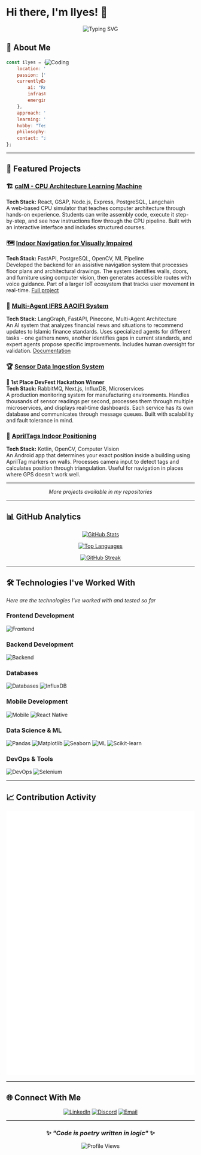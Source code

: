 # Hi there, I'm Ilyes! 👋

<div align="center">
  <img src="https://readme-typing-svg.herokuapp.com?font=Fira+Code&weight=500&size=28&duration=3000&pause=1000&color=2D9EF7&center=true&vCenter=true&width=600&lines=Junior+Software+Engineer;Full+Stack+Developer;AI+%26+ML+Enthusiast;Always+Learning+New+Things!" alt="Typing SVG" />
</div>

## 🚀 About Me

<img align="right" alt="Coding" width="400" src="https://i.redd.it/bpxxqqvps4h91.gif">

```javascript
const ilyes = {
    location: "Paris, France 🇫🇷",
    passion: ["System Design", "Software Architecture", "Clean Code"],
    currentlyExploring: {
        ai: "Reinforcement Learning & Deep Learning models",
        infrastructure: "DevOps practices & scalable system design",
        emerging_tech: "Blockchain integration & GenAI applications"
    },
    approach: "Build solid foundations, then optimize relentlessly",
    learning: "Infrastructure side of large-scale software systems",
    hobby: "Testing new technologies in real projects",
    philosophy: "Good software architecture is invisible until you need it",
    contact: "ilyes.arabet.pro@gmail.com"
};
```

---

## 🌟 Featured Projects

### 🏗️ [calM - CPU Architecture Learning Machine](https://github.com/Calm-ESI/Calm)
**Tech Stack:** React, GSAP, Node.js, Express, PostgreSQL, Langchain  
A web-based CPU simulator that teaches computer architecture through hands-on experience. Students can write assembly code, execute it step-by-step, and see how instructions flow through the CPU pipeline. Built with an interactive interface and includes structured courses.

### 🗺️ [Indoor Navigation for Visually Impaired](https://github.com/SoftGuar/cartographie_service)
**Tech Stack:** FastAPI, PostgreSQL, OpenCV, ML Pipeline  
Developed the backend for an assistive navigation system that processes floor plans and architectural drawings. The system identifies walls, doors, and furniture using computer vision, then generates accessible routes with voice guidance. Part of a larger IoT ecosystem that tracks user movement in real-time. [Full project](https://github.com/SoftGuar)

### 🏦 [Multi-Agent IFRS AAOIFI System](https://github.com/isdb-ELFARI9/multi_agents_IFRS_AAOIFI)
**Tech Stack:** LangGraph, FastAPI, Pinecone, Multi-Agent Architecture  
An AI system that analyzes financial news and situations to recommend updates to Islamic finance standards. Uses specialized agents for different tasks - one gathers news, another identifies gaps in current standards, and expert agents propose specific improvements. Includes human oversight for validation. [Documentation](https://docs.google.com/document/d/1YJ6aLFttcMmjVjebyktLvjKfPOne63MYfw_ZW8Re5_8/edit?usp=sharing)

### 🏆 [Sensor Data Ingestion System](https://github.com/ar-ilyes/Sensor-Data-Ingestion-System) 
**🥇 1st Place DevFest Hackathon Winner**  
**Tech Stack:** RabbitMQ, Next.js, InfluxDB, Microservices  
A production monitoring system for manufacturing environments. Handles thousands of sensor readings per second, processes them through multiple microservices, and displays real-time dashboards. Each service has its own database and communicates through message queues. Built with scalability and fault tolerance in mind.

### 📱 [AprilTags Indoor Positioning](https://github.com/ar-ilyes/april-tags-simple-pos)
**Tech Stack:** Kotlin, OpenCV, Computer Vision  
An Android app that determines your exact position inside a building using AprilTag markers on walls. Processes camera input to detect tags and calculates position through triangulation. Useful for navigation in places where GPS doesn't work well.

---

<div align="center">
  <i>More projects available in my repositories</i>
</div>

---

## 📊 GitHub Analytics

<div align="center">
  
[![GitHub Stats](https://github-readme-stats.vercel.app/api?username=ar-ilyes&show_icons=true&theme=tokyonight&hide_border=true&count_private=true)](https://github.com/ar-ilyes)

[![Top Languages](https://github-readme-stats.vercel.app/api/top-langs/?username=ar-ilyes&layout=compact&theme=tokyonight&hide_border=true&langs_count=8)](https://github.com/ar-ilyes)

[![GitHub Streak](https://github-readme-streak-stats.herokuapp.com?user=ar-ilyes&theme=tokyonight&hide_border=true)](https://git.io/streak-stats)

</div>

---

## 🛠️ Technologies I've Worked With

*Here are the technologies I've worked with and tested so far*

### **Frontend Development**
<div align="left">
  <img src="https://skillicons.dev/icons?i=html,css,tailwind,javascript,jquery,react,nextjs,vue,electron" alt="Frontend" />
</div>

### **Backend Development**
<div align="left">
  <img src="https://skillicons.dev/icons?i=nodejs,express,django,fastapi,php" alt="Backend" />
</div>

### **Databases**
<div align="left">
  <img src="https://skillicons.dev/icons?i=mysql,postgresql,mongodb" alt="Databases" />
  <img src="https://cdn.jsdelivr.net/gh/devicons/devicon/icons/influxdb/influxdb-original.svg" alt="InfluxDB" width="48" height="48"/>
</div>

### **Mobile Development**
<div align="left">
  <img src="https://skillicons.dev/icons?i=kotlin" alt="Mobile" />
  <img src="https://cdn.jsdelivr.net/gh/devicons/devicon/icons/react/react-original.svg" alt="React Native" width="48" height="48"/>
</div>

### **Data Science & ML**
<div align="left">
  <img src="https://cdn.jsdelivr.net/gh/devicons/devicon/icons/pandas/pandas-original.svg" alt="Pandas" width="48" height="48"/>
  <img src="https://cdn.jsdelivr.net/gh/devicons/devicon/icons/matplotlib/matplotlib-original.svg" alt="Matplotlib" width="48" height="48"/>
  <img src="https://seaborn.pydata.org/_images/logo-mark-lightbg.svg" alt="Seaborn" width="48" height="48"/>
  <img src="https://skillicons.dev/icons?i=tensorflow" alt="ML" />
  <img src="https://upload.wikimedia.org/wikipedia/commons/0/05/Scikit_learn_logo_small.svg" alt="Scikit-learn" width="48" height="48"/>
</div>

### **DevOps & Tools**
<div align="left">
  <img src="https://skillicons.dev/icons?i=docker,kubernetes,kafka,git" alt="DevOps" />
  <img src="https://cdn.jsdelivr.net/gh/devicons/devicon/icons/selenium/selenium-original.svg" alt="Selenium" width="48" height="48"/>
</div>

---

## 📈 Contribution Activity

<div align="center">
  
![Isometric Calendar](metrics.plugin.isocalendar.svg)


</div>

---

## 🌐 Connect With Me

<div align="center">
  
[![LinkedIn](https://img.shields.io/badge/LinkedIn-0077B5?style=for-the-badge&logo=linkedin&logoColor=white)](https://www.linkedin.com/in/ilyes-arabet-b25851220/)
[![Discord](https://img.shields.io/badge/Discord-7289DA?style=for-the-badge&logo=discord&logoColor=white)](https://discord.gg/ilyesarabet)
[![Email](https://img.shields.io/badge/Email-D14836?style=for-the-badge&logo=gmail&logoColor=white)](mailto:ilyes.arabet.pro@gmail.com)

</div>

---

<div align="center">
  
### ✨ *"Code is poetry written in logic"* ✨

![Profile Views](https://komarev.com/ghpvc/?username=ar-ilyes&style=flat-square&color=blue)

</div>
